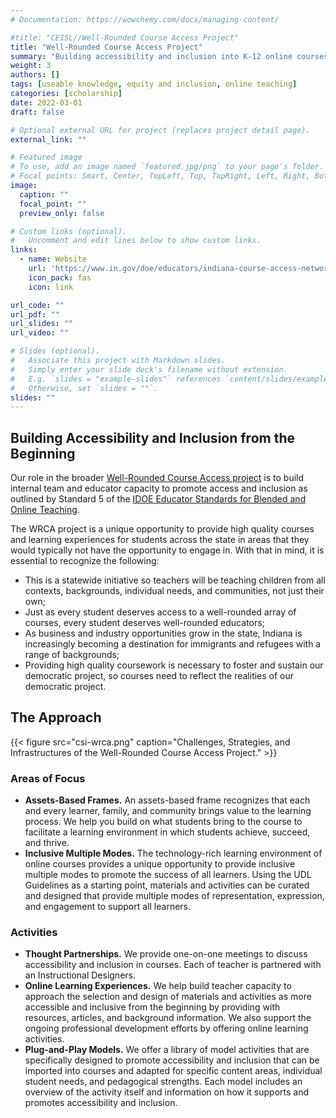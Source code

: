 ```yaml
---
# Documentation: https://wowchemy.com/docs/managing-content/

#title: "CEISL//Well-Rounded Course Access Project"
title: "Well-Rounded Course Access Project"
summary: "Building accessibility and inclusion into K-12 online courses provided to the students of Indiana."
weight: 3
authors: []
tags: [useable knowledge, equity and inclusion, online teaching]
categories: [scholarship]
date: 2022-03-01
draft: false

# Optional external URL for project (replaces project detail page).
external_link: ""

# Featured image
# To use, add an image named `featured.jpg/png` to your page's folder.
# Focal points: Smart, Center, TopLeft, Top, TopRight, Left, Right, BottomLeft, Bottom, BottomRight.
image:
  caption: ""
  focal_point: ""
  preview_only: false

# Custom links (optional).
#   Uncomment and edit lines below to show custom links.
links:
  - name: Website
    url: 'https://www.in.gov/doe/educators/indiana-course-access-network/'
    icon_pack: fas
    icon: link

url_code: ""
url_pdf: ""
url_slides: ""
url_video: ""

# Slides (optional).
#   Associate this project with Markdown slides.
#   Simply enter your slide deck's filename without extension.
#   E.g. `slides = "example-slides"` references `content/slides/example-slides.md`.
#   Otherwise, set `slides = ""`.
slides: ""
---
```


## Building Accessibility and Inclusion from the Beginning

Our role in the broader [Well-Rounded Course Access project](https://www.in.gov/doe/educators/indiana-course-access-network/) is to build internal team and educator capacity to promote access and inclusion as outlined by Standard 5 of the [IDOE Educator Standards for Blended and Online Teaching](https://www.in.gov/doe/files/blended-and-online-teaching.pdf).

The WRCA project is a unique opportunity to provide high quality courses and learning experiences for students across the state in areas that they would typically not have the opportunity to engage in. With that in mind, it is essential to recognize the following:

  * This is a statewide initiative so teachers will be teaching children from all contexts, backgrounds, individual needs, and communities, not just their own;
  * Just as every student deserves access to a well-rounded array of courses, every student deserves well-rounded educators;
  * As business and industry opportunities grow in the state, Indiana is increasingly becoming a destination for immigrants and refugees with a range of backgrounds;
  * Providing high quality coursework is necessary to foster and sustain our democratic project, so courses need to reflect the realities of our democratic project.

## The Approach

{{< figure src="csi-wrca.png" caption="Challenges, Strategies, and Infrastructures of the Well-Rounded Course Access Project." >}}

### Areas of Focus

  * **Assets-Based Frames.** An assets-based frame recognizes that each and every learner, family, and community brings value to the learning process. We help you build on what students bring to the course to facilitate a learning environment in which students achieve, succeed, and thrive.
  * **Inclusive Multiple Modes.** The technology-rich learning environment of online courses provides a unique opportunity to provide inclusive multiple modes to promote the success of all learners. Using the UDL Guidelines as a starting point, materials and activities can be curated and designed that provide multiple modes of representation, expression, and engagement to support all learners.

### Activities

  * **Thought Partnerships.** We provide one-on-one meetings to discuss accessibility and inclusion in courses. Each of teacher is partnered with an Instructional Designers.
  * **Online Learning Experiences.** We help build teacher capacity to approach the selection and design of materials and activities as more accessible and inclusive from the beginning by providing with resources, articles, and background information. We also support the ongoing professional development efforts by offering online learning activities.
  * **Plug-and-Play Models.** We offer a library of model activities that are specifically designed to promote accessibility and inclusion that can be imported into courses and adapted for specific content areas, individual student needs, and pedagogical strengths. Each model includes an overview of the activity itself and information on how it supports and promotes accessibility and inclusion.
